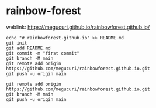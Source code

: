 # rainbow-forest

weblink: https://megucuri.github.io/rainbowforest.github.io/
```
echo "# rainbowforest.github.io" >> README.md
git init
git add README.md
git commit -m "first commit"
git branch -M main
git remote add origin https://github.com/megucuri/rainbowforest.github.io.git
git push -u origin main

git remote add origin https://github.com/megucuri/rainbowforest.github.io.git
git branch -M main
git push -u origin main
```
